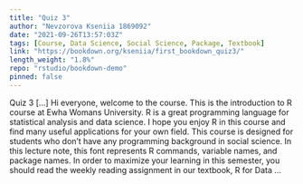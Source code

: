 ```yaml
---
title: "Quiz 3"
author: "Nevzorova Kseniia 1869092"
date: "2021-09-26T13:57:03Z"
tags: [Course, Data Science, Social Science, Package, Textbook]
link: "https://bookdown.org/kseniia/first_bookdown_quiz3/"
length_weight: "1.8%"
repo: "rstudio/bookdown-demo"
pinned: false
---
```


Quiz 3 [...] Hi everyone, welcome to the course. This is the introduction to R course at Ewha Womans University. R is a great programming language for statistical analysis and data science. I hope you enjoy R in this course and find many useful applications for your own field. This course is designed for students who don’t have any programming background in social science. In this lecture note, this font represents R commands, variable names, and package names. In order to maximize your learning in this semester, you should read the weekly reading assignment in our textbook, R for Data ...
